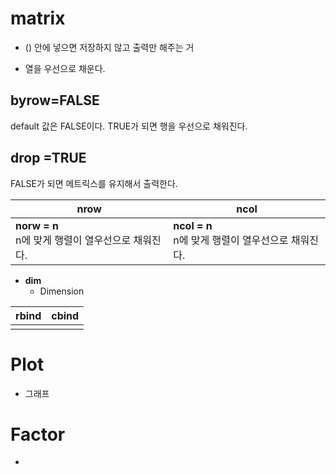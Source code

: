 # matrix

* () 안에 넣으면 저장하지 않고 출력만 해주는 거

* 열을 우선으로 채운다.

## byrow=FALSE

default 값은 FALSE이다. 
TRUE가 되면 행을 우선으로 채워진다.

## drop =TRUE

FALSE가 되면 메트릭스를 유지해서 출력한다.

| nrow                                                  | ncol                                                  |
| ----------------------------------------------------- | ----------------------------------------------------- |
| **norw = n**<br/>n에 맞게 행렬이 열우선으로 채워진다. | **ncol = n**<br/>n에 맞게 행렬이 열우선으로 채워진다. |



* **dim**
  * Dimension

| rbind | cbind |
| ----- | ----- |
|       |       |



# Plot

* 그래프

# Factor

* 